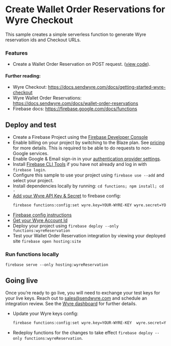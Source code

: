# Create Wallet Order Reservations for Wyre Checkout

This sample creates a simple serverless function to generate Wyre reservation ids and Checkout URLs.

### Features

- Create a Wallet Order Reservation on POST request. ([view code](./functions/index.js#L19)).

#### Further reading:

- Wyre Checkout: https://docs.sendwyre.com/docs/getting-started-wyre-checkout
- Wyre Wallet Order Reservations: https://docs.sendwyre.com/docs/wallet-order-reservations
- Firebase docs: https://firebase.google.com/docs/functions

## Deploy and test

- Create a Firebase Project using the [Firebase Developer Console](https://console.firebase.google.com)
- Enable billing on your project by switching to the Blaze plan. See [pricing](https://firebase.google.com/pricing/) for more details. This is required to be able to do requests to non-Google services.
- Enable Google & Email sign-in in your [authentication provider settings](https://console.firebase.google.com/project/_/authentication/providers).
- Install [Firebase CLI Tools](https://github.com/firebase/firebase-tools) if you have not already and log in with `firebase login`.
- Configure this sample to use your project using `firebase use --add` and select your project.
- Install dependencies locally by running: `cd functions; npm install; cd -`
- [Add your Wyre API Key & Secret](https://dash.testwyre.com/settings/api-keys) to firebase config:
  ```bash
  firebase functions:config:set wyre.key=YOUR-WYRE-KEY wyre.secret=YOUR-WYRE-SECRET-KEY
  ```
- [Firebase config instructions](https://firebase.google.com/docs/functions/config-env)
- [Get your Wyre Account Id](https://dash.testwyre.com/settings/basic-info)
- Deploy your project using `firebase deploy --only functions:wyreReservation`
- Test your Wallet Order Reservation integration by viewing your deployed site `firebase open hosting:site`

### Run functions locally

```
firebase serve --only hosting:wyreReservation
```

## Going live

Once you’re ready to go live, you will need to exchange your test keys for your live keys. Reach out to sales@sendwyre.com and schedule an integration review. See the [Wyre dashboard](https://dash.sendwyre.com/) for further details.

- Update your Wyre keys config:
  ```bash
  firebase functions:config:set wyre.key=YOUR-WYRE-KEY  wyre.secret=YOUR-WYRE-SECRET-KEY
  ```
- Redeploy functions for the changes to take effect `firebase deploy --only functions:wyreReservation`.
